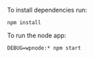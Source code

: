 To install dependencies run:
```
npm install
```

To run the node app:
```
DEBUG=wpnode:* npm start
```
